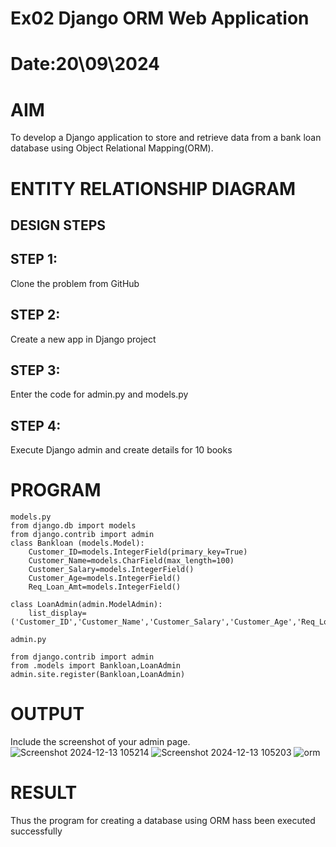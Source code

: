 # Ex02 Django ORM Web Application
# Date:20\09\2024
# AIM
To develop a Django application to store and retrieve data from a bank loan database using Object Relational Mapping(ORM).

# ENTITY RELATIONSHIP DIAGRAM
## DESIGN STEPS
## STEP 1:
Clone the problem from GitHub

## STEP 2:
Create a new app in Django project

## STEP 3:
Enter the code for admin.py and models.py

## STEP 4:
Execute Django admin and create details for 10 books

# PROGRAM
```
models.py
from django.db import models
from django.contrib import admin
class Bankloan (models.Model):
    Customer_ID=models.IntegerField(primary_key=True)
    Customer_Name=models.CharField(max_length=100)
    Customer_Salary=models.IntegerField()
    Customer_Age=models.IntegerField()
    Req_Loan_Amt=models.IntegerField()
 
class LoanAdmin(admin.ModelAdmin):
    list_display=('Customer_ID','Customer_Name','Customer_Salary','Customer_Age','Req_Loan_Amt')

admin.py

from django.contrib import admin
from .models import Bankloan,LoanAdmin
admin.site.register(Bankloan,LoanAdmin)

```
# OUTPUT
Include the screenshot of your admin page.
![Screenshot 2024-12-13 105214](https://github.com/user-attachments/assets/bee96b70-75e0-4b78-bea6-710c45a0dd22)
![Screenshot 2024-12-13 105203](https://github.com/user-attachments/assets/72433837-d91c-4795-9b86-a8f929e693e2)
![orm](https://github.com/user-attachments/assets/40364ac0-9160-4562-bbbf-7c143d3edd51)


# RESULT
Thus the program for creating a database using ORM hass been executed successfully
